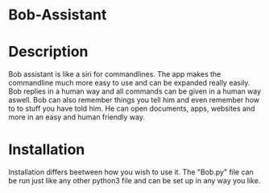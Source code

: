 # Bob-Assistant
# Description
Bob assistant is like a siri for commandlines. The app makes the commandline much more easy to use and can be expanded really easily. Bob replies in a human way and all commands can be given in a human way aswell. 
Bob can also remember things you tell him and even remember how to to stuff you have told him. He can open documents, apps, websites and more in an easy and human friendly way.
# Installation
Installation differs beetween how you wish to use it. The "Bob.py" file can be run just like any other python3 file and can be set up in any way you like.
